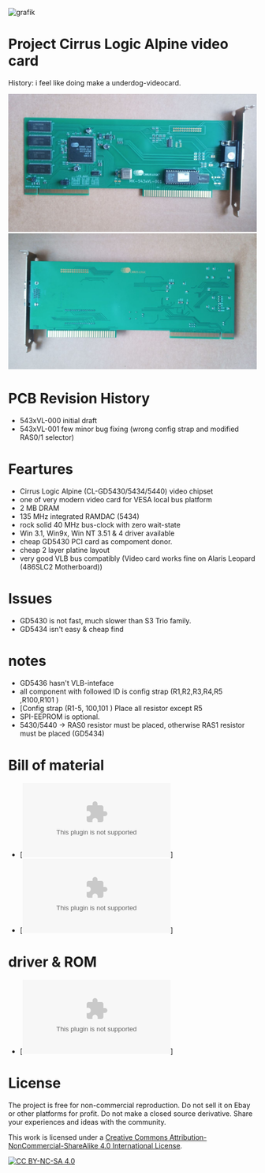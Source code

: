 

![grafik](https://github.com/matt1187/543xVL/assets/155289528/43506921-22c4-47fc-8ca6-a63f27ec4e19)


# Project  Cirrus Logic Alpine video card

History: i feel like doing make a underdog-videocard.

![pictures](https://github.com/matt1187/543xVL/blob/main/photo/543xVL_1.jpg)
![pictures](https://github.com/matt1187/543xVL/blob/main/photo/543xVL_2.jpg)

# PCB Revision History  
- 543xVL-000 initial draft
- 543xVL-001 few minor bug fixing (wrong config strap and modified RAS0/1 selector)

# Feartures
- Cirrus Logic Alpine (CL-GD5430/5434/5440) video chipset 
- one of very modern video card for VESA local bus platform
- 2 MB DRAM
- 135 MHz integrated RAMDAC (5434)
- rock solid  40 MHz bus-clock with zero wait-state
- Win 3.1, Win9x, Win NT 3.51 & 4 driver available
- cheap GD5430 PCI card as compoment donor.
- cheap 2 layer platine layout 
- very good VLB bus compatibly (Video card works fine on Alaris Leopard (486SLC2 Motherboard))


  
# Issues 
- GD5430 is not fast, much slower than S3 Trio family.   
- GD5434 isn't easy & cheap find


# notes
- GD5436 hasn't VLB-inteface
- all component with  followed ID is config strap (R1,R2,R3,R4,R5 ,R100,R101 )
- [Config strap (R1-5, 100,101 ) Place all resistor except R5
- SPI-EEPROM is optional.
-  5430/5440 ->  RAS0 resistor must be placed,  otherwise  RAS1  resistor must be placed (GD5434)
 

# Bill of material

- [![csv-file ](https://github.com/matt1187/543xVL/blob/main/gerber/543xVL-001.csv)]
- [![Gerber file](https://github.com/matt1187/543xVL/blob/main/gerber/543xVL-001.zip)]

# driver & ROM 
- [![Cirrus Logic ROM generic, from PCI donor card](https://github.com/matt1187/543xVL/blob/main/rom/rom.zip)]







# License
The project is free for non-commercial reproduction. Do not sell it on Ebay or other platforms for profit. Do not make a closed source derivative. Share your experiences and ideas with the community.

This work is licensed under a [Creative Commons Attribution-NonCommercial-ShareAlike 4.0 International License][cc-by-nc-sa].

[![CC BY-NC-SA 4.0][cc-by-nc-sa-image]][cc-by-nc-sa]

[cc-by-nc-sa]: http://creativecommons.org/licenses/by-nc-sa/4.0/
[cc-by-nc-sa-image]: https://licensebuttons.net/l/by-nc-sa/4.0/88x31.png
